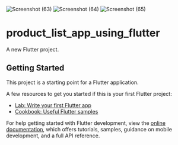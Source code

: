 ![Screenshot (63)](https://github.com/sagorrrr11/Product-counter-and-sum-App-using-Flutter/assets/130689825/bf1af643-c096-4ced-b693-dbef96bd6a2c)
![Screenshot (64)](https://github.com/sagorrrr11/Product-counter-and-sum-App-using-Flutter/assets/130689825/f354dbd9-09be-4d1b-ac25-0fd32ac0bf85)
![Screenshot (65)](https://github.com/sagorrrr11/Product-counter-and-sum-App-using-Flutter/assets/130689825/51f56efc-4d54-4d2c-89b6-6f043b629641)
# product_list_app_using_flutter

A new Flutter project.

## Getting Started

This project is a starting point for a Flutter application.

A few resources to get you started if this is your first Flutter project:

- [Lab: Write your first Flutter app](https://docs.flutter.dev/get-started/codelab)
- [Cookbook: Useful Flutter samples](https://docs.flutter.dev/cookbook)

For help getting started with Flutter development, view the
[online documentation](https://docs.flutter.dev/), which offers tutorials,
samples, guidance on mobile development, and a full API reference.

